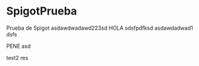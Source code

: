 # SpigotPrueba
Prueba de Spigot
asdawdwadawd223sd
HOLA
sdsfpdfksd
asdawdadwad1
dsfs

PENE
asd

test2
res
